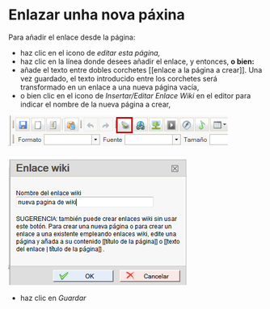 # Enlazar unha nova páxina

Para añadir el enlace desde la página:

* haz clic en el icono de _editar esta página,_
* haz clic en la línea donde desees añadir el enlace, y entonces, **o bien:**
* añade el texto entre dobles corchetes \[\[enlace a la página a crear\]\]. Una vez guardado, el texto introducido entre los corchetes será transformado en un enlace a una nueva página vacía,
* o bien clic en el icono de _Insertar/Editar Enlace Wiki_ en el editor para indicar el nombre de la nueva página a crear,

![](../../.gitbook/assets/graficos114%20%282%29.png)

![](../../.gitbook/assets/graficos113%20%282%29.png)

* haz clic en _Guardar_

